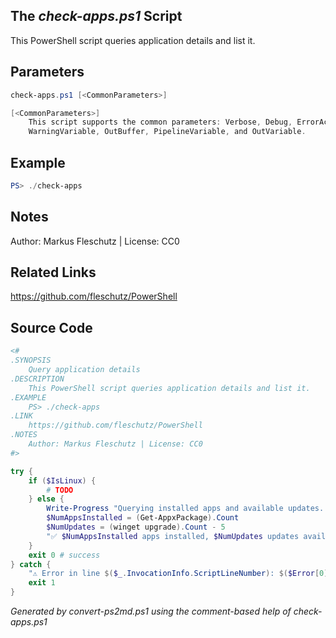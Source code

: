 ## The *check-apps.ps1* Script

This PowerShell script queries application details and list it.

## Parameters
```powershell
check-apps.ps1 [<CommonParameters>]

[<CommonParameters>]
    This script supports the common parameters: Verbose, Debug, ErrorAction, ErrorVariable, WarningAction, 
    WarningVariable, OutBuffer, PipelineVariable, and OutVariable.
```

## Example
```powershell
PS> ./check-apps

```

## Notes
Author: Markus Fleschutz | License: CC0

## Related Links
https://github.com/fleschutz/PowerShell

## Source Code
```powershell
<#
.SYNOPSIS
	Query application details
.DESCRIPTION
	This PowerShell script queries application details and list it.
.EXAMPLE
	PS> ./check-apps
.LINK
	https://github.com/fleschutz/PowerShell
.NOTES
	Author: Markus Fleschutz | License: CC0
#>

try {
	if ($IsLinux) {
		# TODO
	} else {
		Write-Progress "Querying installed apps and available updates..."
		$NumAppsInstalled = (Get-AppxPackage).Count
		$NumUpdates = (winget upgrade).Count - 5
		"✅ $NumAppsInstalled apps installed, $NumUpdates updates available"
	}
	exit 0 # success
} catch {
	"⚠️ Error in line $($_.InvocationInfo.ScriptLineNumber): $($Error[0])"
	exit 1
}
```

*Generated by convert-ps2md.ps1 using the comment-based help of check-apps.ps1*

